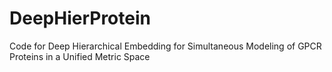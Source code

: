 # DeepHierProtein
Code for Deep Hierarchical Embedding for Simultaneous Modeling of GPCR Proteins in a Unified Metric Space
